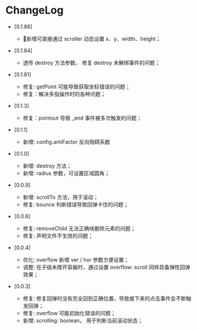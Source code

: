 # ChangeLog

- [0.1.86]
    - 新增可直接通过 scroller 动态设置 x、y、width、height；

- [0.1.84]
    - 透传 destroy 方法参数， 修复 destroy 未解绑事件的问题；

- [0.1.81]
    - 修复: getPoint 可能导致获取坐标错误的问题；
    - 修复：解决多指操作时的各种问题；

- [0.1.3]
    - 修复：pointout 导致 _end 事件被多次触发的问题；

- [0.1.1]
    - 新增: config.antiFactor 反向阻碍系数

- [0.1.0]
    - 新增: destroy 方法；
    - 新增: radius 参数，可设置区域圆角；

- [0.0.9]
    - 新增: scrollTo 方法，用于滚动；
    - 修复: bounce 判断错误导致回弹卡住的问题；

- [0.0.6]
    - 修复: removeChild 无法正确啥删除元素的问题；
    - 修复: 声明文件不生效的问题；

- [0.0.4]
    - 优化: overflow 新增 ver / hor 参数方便设置；
    - 调整: 在子级未撑开容器时，通过设置 overflow: scroll 同样具备弹性回弹效果；

- [0.0.3]
    - 修复: 修复回弹时没有完全回到正确位置，导致接下来的点击事件会不断触发回弹；
    - 修复: overflow 可能初始化错误的问题；
    - 新增: scrolling: boolean， 用于判断当前滚动状态；